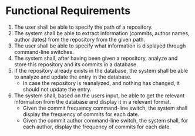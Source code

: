 # Functional Requirements

1. The user shall be able to specify the path of a repository.
2. The system shall be able to extract information (commits, author names, author dates) from the repository from the given path.
3. The user shall be able to specify what information is displayed through command-line switches.
4. The system shall, after having been given a repository, analyze and store this repository and its commits in a database.
5. If the repository already exists in the database, the system shall be able to analyze and update the entry in the database.
    - In case the repository is reanalyzed, and nothing has changed, it should not update the entry.
6. The system shall, based on the users input, be able to get the relevant information from the database and display it in a relevant format.
    - Given the commit frequency command-line switch, the system shall display the frequency of commits for each date.
    - Given the commit author command-line switch, the system shall, for each author, display the frequency of commits for each date.
